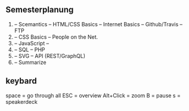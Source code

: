 Semesterplanung
---
1.
	– Scemantics
	– HTML/CSS Basics
	– Internet Basics
	– Github/Travis
	– FTP
2.
	– CSS Basics
	– People on the Net.
3.
	– JavaScript
	–
4.
	– SQL
	– PHP
5.
	– SVG
	– API (REST/GraphQL)
6.
	– Summarize




keybard
---
space = go through all
ESC = overview
Alt+Click = zoom
B = pause
s = speakerdeck
